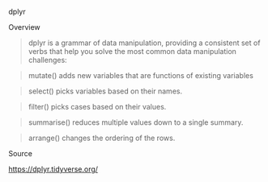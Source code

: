 dplyr

Overview

  > dplyr is a grammar of data manipulation, providing a consistent set of verbs that help you solve the most common data manipulation challenges:

  > mutate() adds new variables that are functions of existing variables

  > select() picks variables based on their names.

  > filter() picks cases based on their values.

  > summarise() reduces multiple values down to a single summary.

  > arrange() changes the ordering of the rows.

Source

https://dplyr.tidyverse.org/ 
